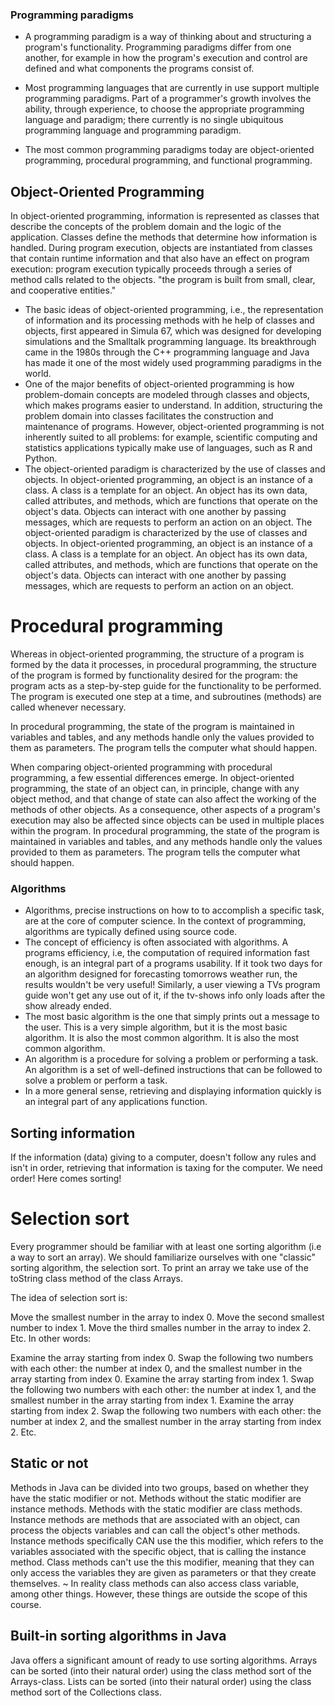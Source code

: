 ### Programming paradigms
- A programming paradigm is a way of thinking about and structuring a program's functionality. Programming paradigms differ from one another, for example in how the program's execution and control are defined and what components the programs consist of.
- Most programming languages ​​that are currently in use support multiple programming paradigms. Part of a programmer's growth involves the ability, through experience, to choose the appropriate programming language and paradigm; there currently is no single ubiquitous programming language and programming paradigm.

- The most common programming paradigms today are object-oriented programming, procedural programming, and functional programming.

## Object-Oriented Programming

In object-oriented programming, information is represented as classes that describe the concepts of the problem domain and the logic of the application. Classes define the methods that determine how information is handled. During program execution, objects are instantiated from classes that contain runtime information and that also have an effect on program execution: program execution typically proceeds through a series of method calls related to the objects. "the program is built from small, clear, and cooperative entities."

- The basic ideas of object-oriented programming, i.e., the representation of information and its processing methods with he help of classes and objects, first appeared in Simula 67, which was designed for developing simulations and the Smalltalk programming language. Its breakthrough came in the 1980s through the C++ programming language and Java has made it one of the most widely used programming paradigms in the world.
- One of the major benefits of object-oriented programming is how problem-domain concepts are modeled through classes and objects, which makes programs easier to understand. In addition, structuring the problem domain into classes facilitates the construction and maintenance of programs. However, object-oriented programming is not inherently suited to all problems: for example, scientific computing and statistics applications typically make use of languages, such as R and Python.
- The object-oriented paradigm is characterized by the use of classes and objects. In object-oriented programming, an object is an instance of a class. A class is a template for an object. An object has its own data, called attributes, and methods, which are functions that operate on the object's data. Objects can interact with one another by passing messages, which are requests to perform an action on an object. The object-oriented paradigm is characterized by the use of classes and objects. In object-oriented programming, an object is an instance of a class. A class is a template for an object. An object has its own data, called attributes, and methods, which are functions that operate on the object's data. Objects can interact with one another by passing messages, which are requests to perform an action on an object.

# Procedural programming

Whereas in object-oriented programming, the structure of a program is formed by the data it processes, in procedural programming, the structure of the program is formed by functionality desired for the program: the program acts as a step-by-step guide for the functionality to be performed. The program is executed one step at a time, and subroutines (methods) are called whenever necessary.


In procedural programming, the state of the program is maintained in variables and tables, and any methods handle only the values provided to them as parameters. The program tells the computer what should happen.

When comparing object-oriented programming with procedural programming, a few essential differences emerge. In object-oriented programming, the state of an object can, in principle, change with any object method, and that change of state can also affect the working of the methods of other objects. As a consequence, other aspects of a program's execution may also be affected since objects can be used in multiple places within the program. In procedural programming, the state of the program is maintained in variables and tables, and any methods handle only the values provided to them as parameters. The program tells the computer what should happen.

### Algorithms
- Algorithms, precise instructions on how to to accomplish a specific task, are at the core of computer science. In the context of programming, algorithms are typically defined using source code.
- The concept of efficiency is often associated with algorithms. A programs efficiency, i.e, the computation of required information fast enough, is an integral part of a programs usability. If it took two days for an algorithm designed for forecasting tomorrows weather run, the results wouldn't be very useful! Similarly, a user viewing a TVs program guide won't get any use out of it, if the tv-shows info only loads after the show already ended.
- The most basic algorithm is the one that simply prints out a message to the user. This is a very simple algorithm, but it is the most basic algorithm. It is also the most common algorithm. It is also the most common algorithm.
- An algorithm is a procedure for solving a problem or performing a task. An algorithm is a set of well-defined instructions that can be followed to solve a problem or perform a task. 
- In a more general sense, retrieving and displaying information quickly is an integral part of any applications function. 
## Sorting information
If the information (data) giving to a computer, doesn't follow any rules and isn't in order, retrieving that information is taxing for the computer. We need order! Here comes sorting!
# Selection sort
Every programmer should be familiar with at least one sorting algorithm (i.e a way to sort an array). We should familiarize ourselves with one "classic" sorting algorithm, the selection sort. 
To print an array we take use of the toString class method of the class Arrays.

The idea of selection sort is:

Move the smallest number in the array to index 0.
Move the second smallest number to index 1.
Move the third smalles number in the array to index 2.
Etc.
In other words:

Examine the array starting from index 0. Swap the following two numbers with each other: the number at index 0, and the smallest number in the array starting from index 0.
Examine the array starting from index 1. Swap the following two numbers with each other: the number at index 1, and the smallest number in the array starting from index 1.
Examine the array starting from index 2. Swap the following two numbers with each other: the number at index 2, and the smallest number in the array starting from index 2.
Etc.

## Static or not
Methods in Java can be divided into two groups, based on whether they have the static modifier or not. Methods without the static modifier are instance methods. Methods with the static modifier are class methods. 
Instance methods are methods that are associated with an object, can process the objects variables and can call the object's other methods. Instance methods specifically CAN use the this modifier, which refers to the variables associated with the specific object, that is calling the instance method. Class methods can't use the this modifier, meaning that they can only access the variables they are given as parameters or that they create themselves.
~ In reality class methods can also access class variable, among other things. However, these things are outside the scope of this course.

## Built-in sorting algorithms in Java
Java offers a significant amount of ready to use sorting algorithms. Arrays can be sorted (into their natural order) using the class method sort of the Arrays-class. Lists can be sorted (into their natural order) using the class method sort of the Collections class.